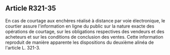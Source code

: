 Article R321-35
----
En cas de courtage aux enchères réalisé à distance par voie électronique, le
courtier assure l'information en ligne du public sur la nature exacte des
opérations de courtage, sur les obligations respectives des vendeurs et des
acheteurs et sur les conditions de conclusion des ventes. Cette information
reproduit de manière apparente les dispositions du deuxième alinéa de l'article
L. 321-3.
